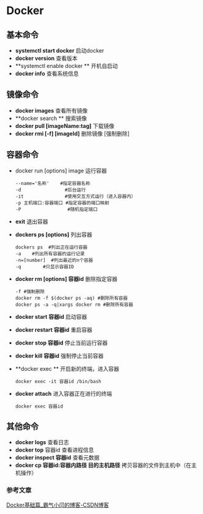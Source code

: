 # Docker

## 基本命令

+ **systemctl start docker**  启动docker
+ **docker version**  查看版本
+ **systemctl enable docker ** 开机自启动
+ **docker info** 查看系统信息

##  镜像命令

+ **docker images**  查看所有镜像
+ **docker search ** 搜索镜像
+ **docker pull [imageName:tag]** 下载镜像
+ **docker rmi [-f] [imageId]** 删除镜像 [强制删除]

## 容器命令

+ docker run [options]  image 运行容器

  ```shell
  --name='名称'    #指定容器名称
  -d			    #后台运行
  -it				#使用交互方式运行（进入容器内）
  -p 主机端口:容器端口 #指定容器的端口映射
  -P 				 #随机指定端口
  
  ```

+ **exit** 退出容器

+ **dockers ps [options]** 列出容器

  ```shell
  dockers ps  #列出正在运行容器
  -a	#列出所有容器的运行记录
  -n=[number]  #列出最近的n个容器
  -q		#只显示容器ID
  ```

+ **docker rm [options] 容器id** 删除指定容器

  ```shell
  -f #强制删除
  docker rm -f $(docker ps -aq) #删除所有容器
  docker ps -a -q|xargs docker rm #删除所有容器
  ```

+ **docker start 容器id** 启动容器

+ **docker restart 容器id** 重启容器

+ **docker stop 容器id** 停止当前运行容器

+ **docker kill 容器id** 强制停止当前容器

+ **docker exec ** 开启新的终端，进入容器

  ```shell
  docker exec -it 容器id /bin/bash
  ```

+ **docker attach** 进入容器正在进行的终端

  ```shell
  docker exec 容器id
  ```

## 其他命令

+ **docker logs** 查看日志
+ **docker top** 容器id 查看进程信息
+ **docker inspect 容器id** 查看元数据
+ **docker cp 容器id:容器内路径 目的主机路径** 拷贝容器的文件到主机中（在主机操作）

### 参考文章

[Docker基础篇_霸气小闫的博客-CSDN博客](https://blog.csdn.net/Mr_YanMingXin/article/details/119504925)

